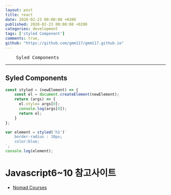 ```yaml
---
layout: post
title: react
date: 2020-02-23 00:00:00 +0200
published: 2020-02-23 00:00:00 +0200
categories: development
tags: ['styled Component']
comments: true,
github: "https://github.com/gmm117/gmm117.github.io"
---
```


<pre>
    Syled Components
</pre>
<!--more-->

---


## Syled Components
```javascript
const styled = (newElement) => {
	const el = document.createElement(newElement);
	return (args) => {
      el.style= args[0];
      console.log(args[0]);
      return el;
    }
};

var element = styled('h1')`
	border-radius : 10px;
	color:blue;
`;
console.log(element);
```

# Javascript6~10 참고사이트
* [Nomad Courses](https://academy.nomadcoders.co/)
